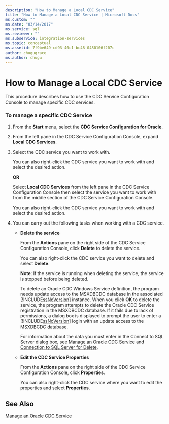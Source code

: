 ```yaml
---
description: "How to Manage a Local CDC Service"
title: "How to Manage a Local CDC Service | Microsoft Docs"
ms.custom: ""
ms.date: "03/14/2017"
ms.service: sql
ms.reviewer: ""
ms.subservice: integration-services
ms.topic: conceptual
ms.assetid: 7f9be649-cd93-40c1-bc48-0480106f207c
author: chugugrace
ms.author: chugu
---
```

# How to Manage a Local CDC Service

  This procedure describes how to use the CDC Service Configuration Console to manage specific CDC services.  
  
### To manage a specific CDC Service  
  
1.  From the **Start** menu, select the **CDC Service Configuration for Oracle**.  
  
2.  From the left pane in the CDC Service Configuration Console, expand **Local CDC Services**.  
  
3.  Select the CDC service you want to work with.  
  
     You can also right-click the CDC service you want to work with and select the desired action.  
  
     **OR**  
  
     Select **Local CDC Services** from the left pane in the CDC Service Configuration Console then select the service you want to work with from the middle section of the CDC Service Configuration Console.  
  
     You can also right-click the CDC service you want to work with and select the desired action.  
  
4.  You can carry out the following tasks when working with a CDC service.  
  
    -   **Delete the service**  
  
         From the **Actions** pane on the right side of the CDC Service Configuration Console, click **Delete** to delete the service.  
  
         You can also right-click the CDC service you want to delete and select **Delete**.  
  
         **Note**: If the service is running when deleting the service, the service is stopped before being deleted.  
  
         To delete an Oracle CDC Windows Service definition, the program needs update access to the MSXDBCDC database in the associated [!INCLUDE[ssNoVersion](../../includes/ssnoversion-md.md)] instance. When you click **OK** to delete the service, the program attempts to delete the Oracle CDC Service registration in the MSXDBCDC database. If it fails due to lack of permissions, a dialog box is displayed to prompt the user to enter a [!INCLUDE[ssNoVersion](../../includes/ssnoversion-md.md)] login with an update access to the MSXDBCDC database.  
  
         For information about the data you must enter in the Connect to SQL Server dialog box, see [Manage an Oracle CDC Service](../../integration-services/change-data-capture/manage-an-oracle-cdc-service.md) and [Connection to SQL Server for Delete](../../integration-services/change-data-capture/connection-to-sql-server-for-delete.md).  
  
    -   **Edit the CDC Service Properties**  
  
         From the **Actions** pane on the right side of the CDC Service Configuration Console, click **Properties**.  
  
         You can also right-click the CDC service where you want to edit the properties and select **Properties**.  
  
## See Also  
 [Manage an Oracle CDC Service](../../integration-services/change-data-capture/manage-an-oracle-cdc-service.md)  
  
  
